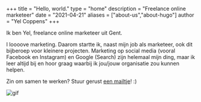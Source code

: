 +++
title = "Hello, world."
type = "home"
description = "Freelance online marketeer"
date = "2021-04-21"
aliases = ["about-us","about-hugo"]
author = "Yel Coppens"
+++


Ik ben Yel, freelance online marketeer uit Gent.

I loooove marketing. Daarom startte ik, naast mijn job als marketeer, ook dit bijberoep voor kleinere projecten. Marketing op social media (vooral Facebook en Instagram) en Google (Search) zijn helemaal mijn ding, maar ik leer altijd bij en hoor graag waarbij ik jou/jouw organisatie zou kunnen helpen.

Zin om samen te werken? Stuur gerust [een mailtje](mailto:yelcoppens@hotmail.com)! :)


![gif](../images/working2.gif)